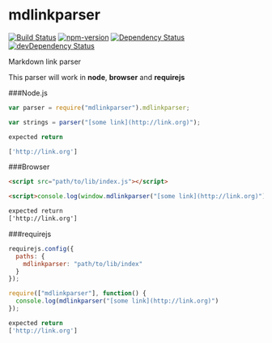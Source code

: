 mdlinkparser
============

[![Build Status](https://travis-ci.org/alicoding/mdlinkparser.svg?branch=master)](https://travis-ci.org/alicoding/mdlinkparser) [![npm-version](http://img.shields.io/npm/v/mdlinkparser.svg)](https://www.npmjs.org/package/mdlinkparser) [![Dependency Status](https://david-dm.org/alicoding/mdlinkparser.svg?theme=shields.io)](https://david-dm.org/alicoding/mdlinkparser) [![devDependency Status](https://david-dm.org/alicoding/mdlinkparser/dev-status.svg?theme=shields.io)](https://david-dm.org/alicoding/mdlinkparser#info=devDependencies)

Markdown link parser

This parser will work in **node**, **browser** and **requirejs**

###Node.js

``` javascript
var parser = require("mdlinkparser").mdlinkparser;

var strings = parser("[some link](http://link.org)");

expected return

['http://link.org']
```

###Browser

``` html
<script src="path/to/lib/index.js"></script>

<script>console.log(window.mdlinkparser("[some link](http://link.org)"))</script>

expected return
['http://link.org']
```

###requirejs

``` javascript
requirejs.config({
  paths: {
    mdlinkparser: "path/to/lib/index"
  }
});

require(["mdlinkparser"], function() {
  console.log(mdlinkparser("[some link](http://link.org)")
});

expected return
['http://link.org']
```
